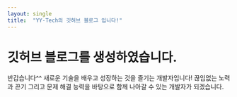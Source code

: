 ```yaml
---
layout: single
title:  "YY-Tech의 깃허브 블로그 입니다!"
---
```


# 깃허브 블로그를 생성하였습니다.

반갑습니다^^
새로운 기술을 배우고 성장하는 것을 즐기는 개발자입니다!
끊임없는 노력과 끈기 그리고 문제 해결 능력을 바탕으로
함께 나아갈 수 있는 개발자가 되겠습니다.
